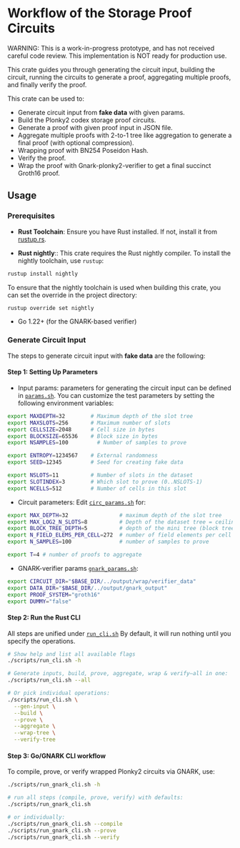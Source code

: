 # Workflow of the Storage Proof Circuits
WARNING: This is a work-in-progress prototype, and has not received careful code review. This implementation is NOT ready for production use.

This crate guides you through generating the circuit input, 
building the circuit, 
running the circuits to generate a proof, aggregating multiple proofs, and finally verify the proof.

This crate can be used to:

- Generate circuit input from **fake data** with given params.
- Build the Plonky2 codex storage proof circuits. 
- Generate a proof with given proof input in JSON file.
- Aggregate multiple proofs with 2-to-1 tree like aggregation to generate a final proof (with optional compression).
- Wrapping proof with BN254 Poseidon Hash.
- Verify the proof.
- Wrap the proof with Gnark-plonky2-verifier to get a final succinct Groth16 proof.

## Usage

### Prerequisites

- **Rust Toolchain**: Ensure you have Rust installed. If not, install it from [rustup.rs](https://rustup.rs/).

- **Rust nightly**:: This crate requires the Rust nightly compiler. To install the nightly toolchain, use `rustup`:

```bash
rustup install nightly
```

To ensure that the nightly toolchain is used when building this crate, you can set the override in the project directory:

```bash
rustup override set nightly
```

- Go 1.22+ (for the GNARK-based verifier)

### Generate Circuit Input
The steps to generate circuit input with **fake data** are the following:

#### Step 1: Setting Up Parameters
- Input params: parameters for generating the circuit input can be defined in [`params.sh`](scripts/params.sh).
You can customize the test parameters by setting the following environment variables:

```bash
export MAXDEPTH=32        # Maximum depth of the slot tree
export MAXSLOTS=256       # Maximum number of slots
export CELLSIZE=2048      # Cell size in bytes
export BLOCKSIZE=65536    # Block size in bytes
export NSAMPLES=100         # Number of samples to prove

export ENTROPY=1234567    # External randomness
export SEED=12345         # Seed for creating fake data

export NSLOTS=11          # Number of slots in the dataset
export SLOTINDEX=3        # Which slot to prove (0..NSLOTS-1)
export NCELLS=512         # Number of cells in this slot
```
- Circuit parameters: Edit [`circ_params.sh`](./scripts/circ_params.sh) for:

```bash
export MAX_DEPTH=32                # maximum depth of the slot tree
export MAX_LOG2_N_SLOTS=8          # Depth of the dataset tree = ceiling_log2(max_slots)
export BLOCK_TREE_DEPTH=5          # depth of the mini tree (block tree)
export N_FIELD_ELEMS_PER_CELL=272  # number of field elements per cell
export N_SAMPLES=100               # number of samples to prove

export T=4 # number of proofs to aggregate
```
- GNARK-verifier params [`gnark_params.sh`](./scripts/gnark_params.sh): 
```bash
export CIRCUIT_DIR="$BASE_DIR/../output/wrap/verifier_data"
export DATA_DIR="$BASE_DIR/../output/gnark_output"
export PROOF_SYSTEM="groth16"
export DUMMY="false"
```

#### Step 2: Run the Rust CLI
All steps are unified under [`run_cli.sh`](./scripts/run_cli.sh) By default, it will run nothing until you specify the operations.
```bash
# Show help and list all available flags
./scripts/run_cli.sh -h

# Generate inputs, build, prove, aggregate, wrap & verify—all in one:
./scripts/run_cli.sh --all

# Or pick individual operations:
./scripts/run_cli.sh \
  --gen-input \
  --build \
  --prove \
  --aggregate \
  --wrap-tree \
  --verify-tree
```

#### Step 3: Go/GNARK CLI workflow
To compile, prove, or verify wrapped Plonky2 circuits via GNARK, use:
```bash
./scripts/run_gnark_cli.sh -h

# run all steps (compile, prove, verify) with defaults:
./scripts/run_gnark_cli.sh

# or individually:
./scripts/run_gnark_cli.sh --compile
./scripts/run_gnark_cli.sh --prove
./scripts/run_gnark_cli.sh --verify
```
